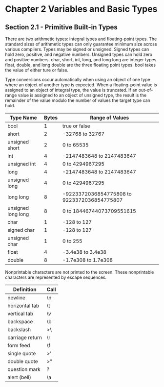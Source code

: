 # Chapter 2 Variables and Basic Types

## Section 2.1 - Primitive Built-in Types

There are two arithmetic types: integral types and floating-point types.  The standard sizes of arithmetic types can only guarantee minimum size across various compilers.  Types may be signed or unsigned.  Signed types can hold zero, positive, and negative numbers.  Unsigned types can hold zero and positive numbers.  char, short, int, long, and long long are integer types.  float, double, and long double are the three floating point types.  bool takes the value of either ture or false.

Type conversions occur automatically when using an object of one type where an object of another type is expected.  When a floating-point value is assigned to an object of integral type, the value is truncated.  If an out-of-range value is assigned to an object of unsigned type, the result is the remainder of the value modulo the number of values the target type can hold.

| Type Name | Bytes | Range of Values
--- | --- | ---
bool | 1 | true or false
short | 2 | -32768 to 32767
unsigned short | 2 | 0 to 65535
int | 4 | -2147483648 to 2147483647
unsigned int | 4 | 0 to 4294967295
long | 4 | -2147483648 to 2147483647
unsigned long | 4 | 0 to 4294967295
long long | 8 | -9223372036854775808 to 9223372036854775807
unsigned long long | 8 | 0 to 18446744073709551615
char | 1 | -128 to 127
signed char | 1 | -128 to 127
unsigned char | 1 | 0 to 255
float | 4 | -3.4e38 to 3.4e38
double | 8 | -1.7e308 to 1.7e308

Nonprintable characters are not printed to the screen.  These nonprintable characters are represented by escape sequences.

| Definition | Call
--- | ---
newline | \n
horizontal tab | \t
vertical tab | \v
backspace | \b
backslash | >\\
carriage return | \r
form feed | \f
single quote | >\'
double quote | >\"
question mark | \?
alert (bell) | \a
